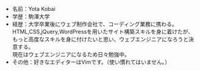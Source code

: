 - 名前：Yota Kobai
- 学歴：駒澤大学
- 経歴：大学卒業後にウェブ制作会社で、コーディング業務に携わる。<br>
HTML,CSS,jQuery,WordPressを用いたサイト構築スキルを身に着けたが、もっと高度なスキルを身に付けたいと思い、ウェブエンジニアになろうと決意する。<br>
現在はウェブエンジニアになるため日々勉強中。
- その他：好きなエディターはVimです。（使い慣れてはいません。）
